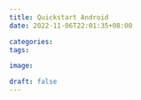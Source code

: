 ```yaml
---
title: Quickstart Android
date: 2022-11-06T22:01:35+08:00

categories:
tags:

image:

draft: false
---
```



